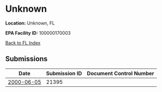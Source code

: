 # Unknown

**Location:** Unknown, FL

**EPA Facility ID:** 100000170003

[Back to FL Index](../../index.md)

## Submissions

| Date | Submission ID | Document Control Number |
|------|--------------|-------------------------|
| [2000-06-05](submissions/21395.md) | 21395 |  |
